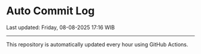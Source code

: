# Auto Commit Log

Last updated: Friday, 08-08-2025 17:16 WIB

---

This repository is automatically updated every hour using GitHub Actions.
